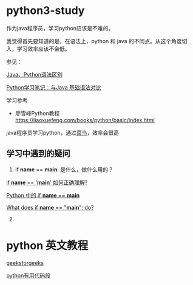 # python3-study

作为java程序员，学习python应该是不难的。

我觉得首先要知道的是，在语法上，python 和 java 的不同点。从这个角度切入，学习效率应该不会低。

参见：

[Java、Python语法区别](https://www.cnblogs.com/ShineLeBlog/p/14692026.html)

[Python学习笔记：与Java 基础语法对比](https://www.cnblogs.com/rever/p/7793012.html)

学习参考 
- 廖雪峰Python教程 https://liaoxuefeng.com/books/python/basic/index.html

java程序员学习python，通过[菜鸟](https://www.runoob.com/python3/python3-tutorial.html)，效率会很高


## 学习中遇到的疑问

1. if __name__ == __main__: 是什么，做什么用的？

[if __name__ == '__main__' 如何正确理解?](https://zhuanlan.zhihu.com/p/344951719)

[Python 中的 if __name__ == __main__](https://www.freecodecamp.org/chinese/news/if-name-main-python-example/)

[What does if __name__ == "__main__": do?](https://stackoverflow.com/questions/419163/what-does-if-name-main-do)

2. 

# python 英文教程
[geeksforgeeks](https://www.geeksforgeeks.org/python-classes-and-objects/)

[python有用代码段](https://pythonclcoding.medium.com/)